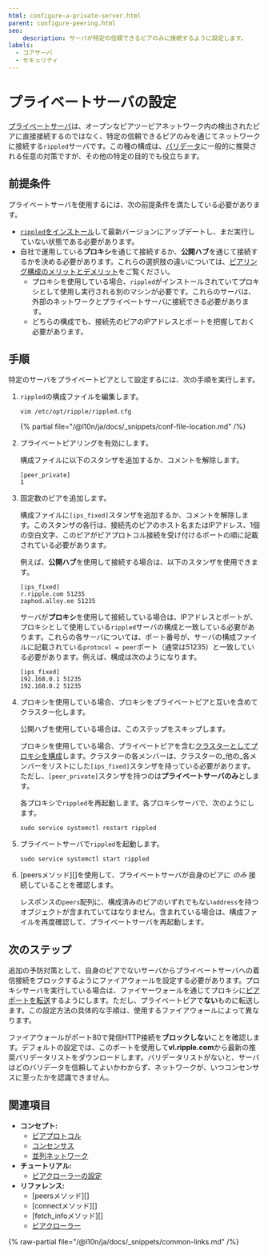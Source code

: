 ```yaml
---
html: configure-a-private-server.html
parent: configure-peering.html
seo:
    description: サーバが特定の信頼できるピアのみに接続するように設定します。
labels:
  - コアサーバ
  - セキュリティ
---
```

# プライベートサーバの設定

[プライベートサーバ](../../../concepts/networks-and-servers/peer-protocol.md#プライベートピア)は、オープンなピアツーピアネットワーク内の検出されたピアに直接接続するのではなく、特定の信頼できるピアのみを通じてネットワークに接続する`rippled`サーバです。この種の構成は、[バリデータ](../server-modes/run-rippled-as-a-validator.md)に一般的に推奨される任意の対策ですが、その他の特定の目的でも役立ちます。

## 前提条件

プライベートサーバを使用するには、次の前提条件を満たしている必要があります。

- [`rippled`をインストール](../../installation/index.md)して最新バージョンにアップデートし、まだ実行していない状態である必要があります。
- 自社で運用している**プロキシ**を通じて接続するか、**公開ハブ**を通じて接続するかを決める必要があります。これらの選択肢の違いについては、[ピアリング構成のメリットとデメリット](../../../concepts/networks-and-servers/peer-protocol.md#ピア接続設定のメリットとデメリット)をご覧ください。
  - プロキシを使用している場合、`rippled`がインストールされていてプロキシとして使用し実行される別のマシンが必要です。これらのサーバは、外部のネットワークとプライベートサーバに接続できる必要があります。
  - どちらの構成でも、接続先のピアのIPアドレスとポートを把握しておく必要があります。

## 手順

特定のサーバをプライベートピアとして設定するには、次の手順を実行します。

1. `rippled`の構成ファイルを編集します。

    ```
    vim /etc/opt/ripple/rippled.cfg
    ```

   {% partial file="/@l10n/ja/docs/_snippets/conf-file-location.md" /%}

2. プライベートピアリングを有効にします。

   構成ファイルに以下のスタンザを追加するか、コメントを解除します。

    ```
    [peer_private]
    1
    ```

3. 固定数のピアを追加します。

   構成ファイルに`[ips_fixed]`スタンザを追加するか、コメントを解除します。このスタンザの各行は、接続先のピアのホスト名またはIPアドレス、1個の空白文字、このピアがピアプロトコル接続を受け付けるポートの順に記載されている必要があります。

   例えば、**公開ハブ**を使用して接続する場合は、以下のスタンザを使用できます。

    ```
    [ips_fixed]
    r.ripple.com 51235
    zaphod.alloy.ee 51235
    ```

   サーバが**プロキシ**を使用して接続している場合は、IPアドレスとポートが、プロキシとして使用している`rippled`サーバの構成と一致している必要があります。これらの各サーバについては、ポート番号が、サーバの構成ファイルに記載されている`protocol = peer`ポート（通常は51235）と一致している必要があります。例えば、構成は次のようになります。

    ```
    [ips_fixed]
    192.168.0.1 51235
    192.168.0.2 51235
    ```

4. プロキシを使用している場合、プロキシをプライベートピアと互いを含めてクラスター化します。

   公開ハブを使用している場合は、このステップをスキップします。

   プロキシを使用している場合、プライベートピアを含む[クラスターとしてプロキシを構成](cluster-rippled-servers.md)します。クラスターの各メンバーは、クラスターの_他の_各メンバーをリストにした`[ips_fixed]`スタンザを持っている必要があります。ただし、`[peer_private]`スタンザを持つのは**プライベートサーバのみ**とします。

   各プロキシで`rippled`を再起動します。各プロキシサーバで、次のようにします。

    ```
    sudo service systemctl restart rippled
    ```

5. プライベートサーバで`rippled`を起動します。

    ```
    sudo service systemctl start rippled
    ```

6. [peersメソッド][]を使用して、プライベートサーバが自身のピアに _のみ_ 接続していることを確認します。

   レスポンスの`peers`配列に、構成済みのピアのいずれでもない`address`を持つオブジェクトが含まれていてはなりません。含まれている場合は、構成ファイルを再度確認して、プライベートサーバを再起動します。


## 次のステップ

追加の予防対策として、自身のピアでないサーバからプライベートサーバへの着信接続をブロックするようにファイアウォールを設定する必要があります。プロキシサーバを実行している場合は、ファイヤーウォールを通じてプロキシに[ピアポートを転送](forward-ports-for-peering.md)するようにします。ただし、プライベートピアで**ない**ものに転送します。この設定方法の具体的な手順は、使用するファイアウォールによって異なります。

ファイアウォールがポート80で発信HTTP接続を**ブロックしない**ことを確認します。デフォルトの設定では、このポートを使用して**vl.ripple.com**から最新の推奨バリデータリストをダウンロードします。バリデータリストがないと、サーバはどのバリデータを信頼してよいかわからず、ネットワークが、いつコンセンサスに至ったかを認識できません。

## 関連項目

- **コンセプト:**
  - [ピアプロトコル](../../../concepts/networks-and-servers/peer-protocol.md)
  - [コンセンサス](../../../concepts/consensus-protocol/index.md)
  - [並列ネットワーク](../../../concepts/networks-and-servers/parallel-networks.md)
- **チュートリアル:**
  - [ピアクローラーの設定](configure-the-peer-crawler.md)
- **リファレンス:**
  - [peersメソッド][]
  - [connectメソッド][]
  - [fetch_infoメソッド][]
  - [ピアクローラー](../../../references/http-websocket-apis/peer-port-methods/peer-crawler.md)

{% raw-partial file="/@l10n/ja/docs/_snippets/common-links.md" /%}
